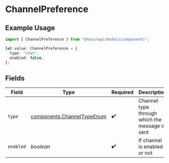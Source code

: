# ChannelPreference

## Example Usage

```typescript
import { ChannelPreference } from "@novu/api/models/components";

let value: ChannelPreference = {
  type: "chat",
  enabled: false,
};
```

## Fields

| Field                                                                    | Type                                                                     | Required                                                                 | Description                                                              |
| ------------------------------------------------------------------------ | ------------------------------------------------------------------------ | ------------------------------------------------------------------------ | ------------------------------------------------------------------------ |
| `type`                                                                   | [components.ChannelTypeEnum](../../models/components/channeltypeenum.md) | :heavy_check_mark:                                                       | Channel type through which the message is sent                           |
| `enabled`                                                                | *boolean*                                                                | :heavy_check_mark:                                                       | If channel is enabled or not                                             |